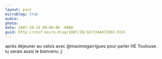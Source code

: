```yaml
---
layout: post
microblog: true
audio: 
photo: 
date: 2007-10-18 00:00:00 -0000
guid: http://xtof.micro.blog/2007/10/18/t344872602.html
---
```

après déjeuner au valois avec @maximegarrigues pour parler HE Toulouse. tu serais aussi le bienvenu ;)
